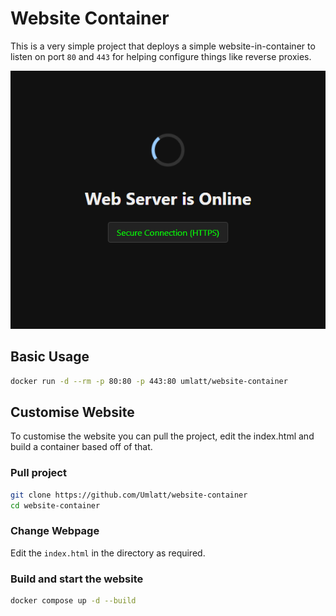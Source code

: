 # Website Container

This is a very simple project that deploys a simple website-in-container to listen on port `80` and `443` for helping configure things like reverse proxies.

![Image](./media/image2.png)

## Basic Usage

```bash
docker run -d --rm -p 80:80 -p 443:80 umlatt/website-container
```

## Customise Website

To customise the website you can pull the project, edit the index.html and build a container based off of that.

### Pull project

```bash
git clone https://github.com/Umlatt/website-container
cd website-container
```
### Change Webpage

Edit the `index.html` in the directory as required.

### Build and start the website

```bash
docker compose up -d --build
```
